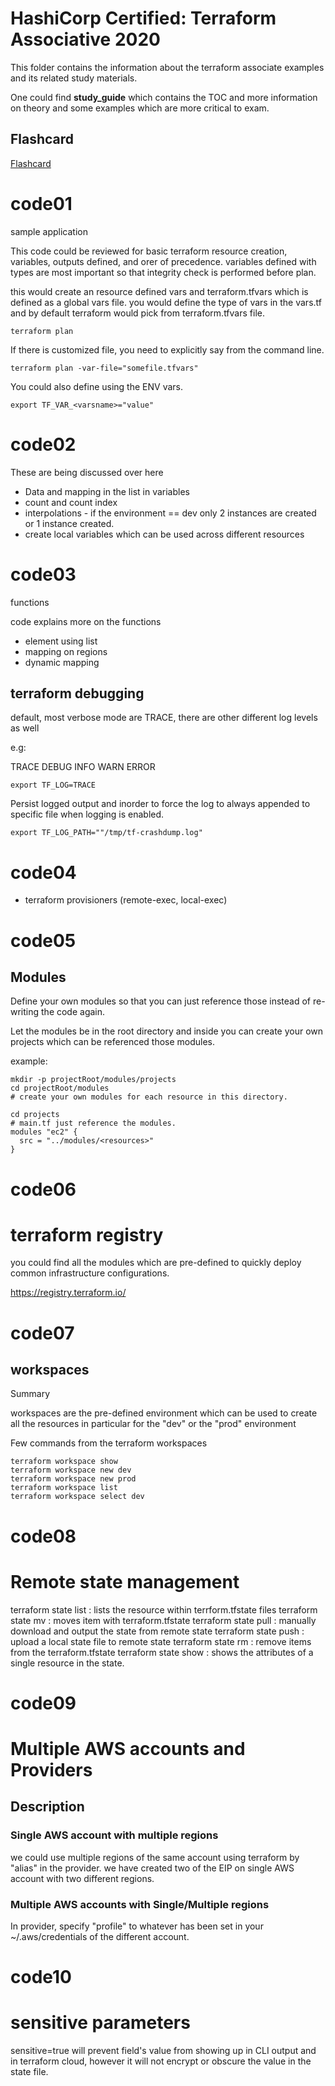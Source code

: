 # HashiCorp Certified: Terraform Associative 2020

This folder contains the information about the terraform associate examples and its related study materials.

One could find **study_guide** which contains the TOC and more information on theory and some examples which are more critical to exam.

## Flashcard

[Flashcard](https://www.brainscape.com/packs/terraform-associate-certification-15603211)

# code01
sample application

This code could be reviewed for basic terraform resource creation, variables, outputs defined, and orer of precedence. variables defined with types are most important so that integrity check is performed before plan.

this would create an resource defined vars and terraform.tfvars which is defined as a global vars file. you would define the type of vars in the vars.tf and by default terraform would pick from terraform.tfvars file.

```
terraform plan
```

If there is customized file, you need to explicitly say from the command line.

```
terraform plan -var-file="somefile.tfvars"
```

You could also define using the ENV vars.

```
export TF_VAR_<varsname>="value"
```

# code02

These are being discussed over here

- Data and mapping in the list in variables
- count and count index
- interpolations - if the environment == dev only 2 instances are created or 1 instance created.
- create local variables which can be used across different resources


# code03
functions

code explains more on the functions

- element using list
- mapping on regions
- dynamic mapping

## terraform debugging

default, most verbose mode are TRACE,  there are other different log levels as well

e.g: 

TRACE
DEBUG
INFO
WARN
ERROR

```
export TF_LOG=TRACE
```
Persist logged output and inorder to force the log to always appended to specific file when logging is enabled.

```
export TF_LOG_PATH=""/tmp/tf-crashdump.log"
```
# code04

- terraform provisioners (remote-exec, local-exec)


# code05

## Modules

Define your own modules so that you can just reference those instead of re-writing the code again.

Let the modules be in the root directory and inside you can create your own projects which can be referenced those modules.

example:

```
mkdir -p projectRoot/modules/projects
cd projectRoot/modules
# create your own modules for each resource in this directory.

cd projects
# main.tf just reference the modules.
modules "ec2" {
  src = "../modules/<resources>"
}
```

# code06

# terraform registry

you could find all the modules which are pre-defined to quickly deploy common infrastructure configurations.

https://registry.terraform.io/

# code07

## workspaces

Summary

workspaces are the pre-defined environment which can be used to create all the resources in particular for the "dev" or the "prod" environment

Few commands from the terraform workspaces

```
terraform workspace show
terraform workspace new dev
terraform workspace new prod
terraform workspace list
terraform workspace select dev
```

# code08

# Remote state management

terraform state list :  lists the resource within terrform.tfstate files
terraform state mv  : moves item with terraform.tfstate
terraform state pull : manually download and output the state from remote state
terraform state push : upload a local state file to remote state
terraform state rm : remove items from the terraform.tfstate
terraform state show : shows the attributes of a single resource in the state.

# code09

# Multiple AWS accounts and Providers

## Description

### Single AWS account with multiple regions

we could use multiple regions of the same account using terraform by "alias" in the provider.
we have created two of the EIP on single AWS account with two different regions.

### Multiple AWS accounts with Single/Multiple regions
In provider, specify "profile" to whatever has been set in your ~/.aws/credentials of the different account.

# code10

# sensitive parameters

sensitive=true will prevent field's value from showing up in CLI output and in terraform cloud, however it will not encrypt or obscure the value in the state file.